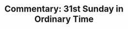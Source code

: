 ---
title: "Commentary: 31st Sunday in Ordinary Time"
layout: reader
description: "Theme: Our Priests"
feature_image: posts/commentary-ordinary-time.jpg
category: commentary
published: true
---